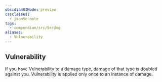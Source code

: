 ```yaml
---
obsidianUIMode: preview
cssclasses:
  - json5e-note
tags:
  - compendium/src/5e/dmg
aliases:
  - Vulnerability
---
```

## Vulnerability

If you have Vulnerability to a damage type, damage of that type is doubled against you. Vulnerability is applied only once to an instance of damage.